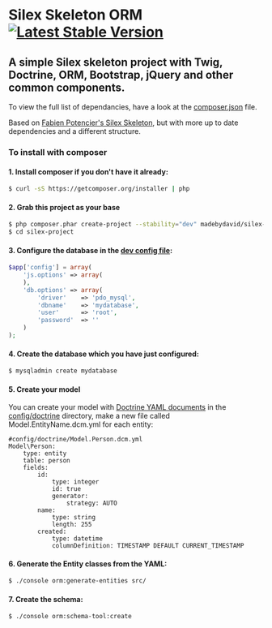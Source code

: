# Silex Skeleton ORM [![Latest Stable Version](https://poser.pugx.org/madebydavid/silex-skeleton-orm/v/stable.svg)](https://packagist.org/packages/madebydavid/silex-skeleton-orm) 

## A simple Silex skeleton project with Twig, Doctrine, ORM, Bootstrap, jQuery and other common components.

To view the full list of dependancies, have a look at the [composer.json](composer.json) file.

Based on [Fabien Potencier's Silex Skeleton](https://github.com/silexphp/Silex-Skeleton), but with more up to date dependencies and a different structure.

### To install with composer

#### 1. Install composer if you don't have it already:
```bash
$ curl -sS https://getcomposer.org/installer | php
```

#### 2. Grab this project as your base
```bash
$ php composer.phar create-project --stability="dev" madebydavid/silex-skeleton-orm silex-project
$ cd silex-project
```

#### 3. Configure the database in the [dev config file](config/dev.php):
```php
$app['config'] = array(
    'js.options' => array(
    ),
    'db.options' => array(
        'driver'    => 'pdo_mysql',
        'dbname'    => 'mydatabase',
        'user'      => 'root',
        'password'  => ''
    )
);
```
#### 4. Create the database which you have just configured:
```bash
$ mysqladmin create mydatabase
```

#### 5. Create your model
You can create your model with [Doctrine YAML documents](http://docs.doctrine-project.org/en/2.0.x/reference/yaml-mapping.html) in the [config/doctrine](config/doctrine) directory, make a new file called Model.EntityName.dcm.yml for each entity:

```
#config/doctrine/Model.Person.dcm.yml
Model\Person:
    type: entity
    table: person
    fields:
        id:
            type: integer
            id: true
            generator:
                strategy: AUTO
        name:
            type: string
            length: 255
        created:
            type: datetime
            columnDefinition: TIMESTAMP DEFAULT CURRENT_TIMESTAMP
```

#### 6. Generate the Entity classes from the YAML:
```bash
$ ./console orm:generate-entities src/
```

#### 7. Create the schema:
```bash
$ ./console orm:schema-tool:create
```


